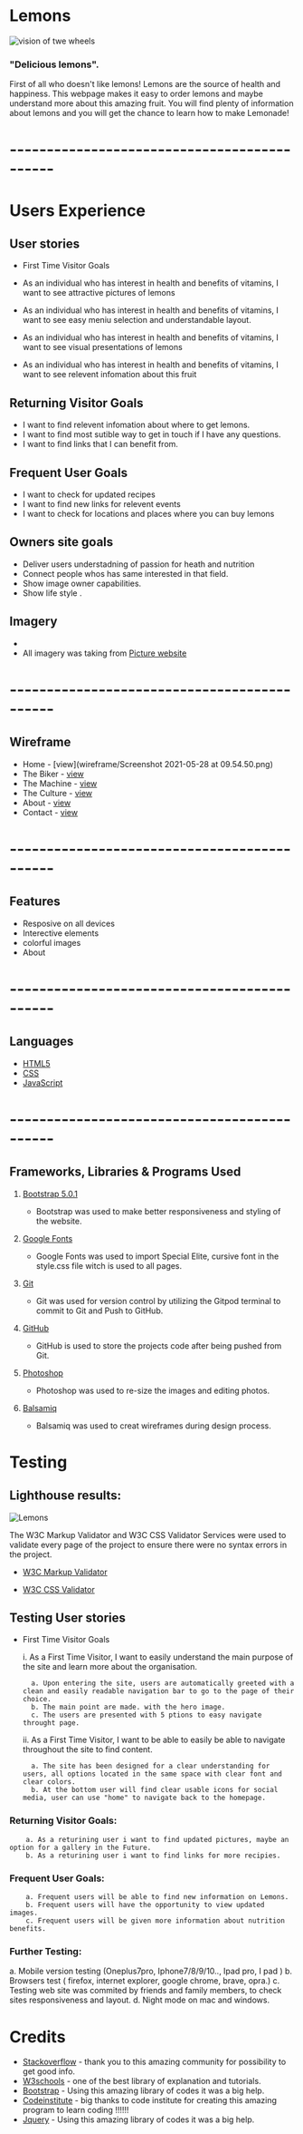 





# Lemons

![vision of twe wheels](assets/images/mockup/Mockup.png)

### "Delicious lemons".
First of all who doesn't like lemons! 
Lemons are the source of health and happiness. 
This webpage makes it easy to order lemons and maybe understand more about this amazing fruit.
You will find plenty of information about lemons and you will get the chance to learn how to make Lemonade! 

 # --------------------------------------------

 
 # Users Experience


## User stories 

* First Time Visitor Goals
        
* As an individual who has interest in health and benefits of vitamins, I want to see attractive pictures of lemons 
* As an individual who has interest in health and benefits of vitamins, I want to see easy meniu selection and understandable layout.
* As an individual who has interest in health and benefits of vitamins, I want to see visual presentations of lemons 
* As an individual who has interest in health and benefits of vitamins, I want to see relevent infomation about this fruit 

## Returning Visitor Goals

* I want to find relevent infomation about where to get lemons.
* I want to find most sutible way to get in touch if I have any questions.
* I want to find links that I can benefit from.
    

## Frequent User Goals 

* I want to check for updated recipes
* I want to find new links for relevent events
* I want to check for locations and places where you can buy lemons 

## Owners site goals

* Deliver users understadning of passion for heath and nutrition
* Connect people whos has same interested in that field.
* Show image owner capabilities.
* Show life style .






## Imagery

* 
* All imagery was taking from [Picture website](https://unsplash.com/s/photos/lemon)


        
 
 
 # --------------------------------------------
 
 ## Wireframe
* Home - [view](wireframe/Screenshot 2021-05-28 at 09.54.50.png)
* The Biker - [view](assets/wireframe/TheBiker.png)
* The Machine - [view](assets/wireframe/TheMachine.png)
* The Culture - [view](assets/wireframe/TheCulture.png)
* About - [view](assets/wireframe/About.png)
* Contact - [view](assets/wireframe/Contact.png)

# --------------------------------------------

 ## Features
   * Resposive on all devices
   * Interective elements
   * colorful images
   * About
   

# --------------------------------------------  

 ## Languages

  * [HTML5](https://en.wikipedia.org/wiki/HTML5)
  * [CSS](https://en.wikipedia.org/wiki/CSS)
  * [JavaScript](https://en.wikipedia.org/wiki/JavaScript)
 
# --------------------------------------------

## Frameworks, Libraries & Programs Used

1. [Bootstrap 5.0.1](https://getbootstrap.com/docs/4.1/getting-started/introduction/)
   * Bootstrap was used to make better responsiveness and styling of the website.

2. [Google Fonts](https://fonts.google.com/)
    * Google Fonts was used to import Special Elite, cursive font in the style.css file witch is used to all pages.

3. [Git](https://git-scm.com/)
    * Git was used for version control by utilizing the Gitpod terminal to commit to Git and Push to GitHub.

4. [GitHub](https://github.com/)
    * GitHub is used to store the projects code after being pushed from Git.

5. [Photoshop](https://www.adobe.com/ie/products/photoshop.html)
    * Photoshop was used to re-size the images and editing photos.

6. [Balsamiq](https://balsamiq.com/)
    * Balsamiq was used to creat wireframes during design process.


# Testing 

## Lighthouse results:
![Lemons](https://web.dev/measure/?gclid=Cj0KCQjw2NyFBhDoARIsAMtHtZ5mr5k8-PzX2OKD6MlyHZ10p_1ucmFTGb7DKe8SFnVDLrDxbmu361IaApOlEALw_wcB)

The W3C Markup Validator and W3C CSS Validator Services were used to validate every page of the project to ensure there were no syntax errors in the project.

* [W3C Markup Validator](https://validator.w3.org/#validate_by_input+with_options)

* [W3C CSS Validator](https://jigsaw.w3.org/css-validator/#validate_by_input)

## Testing User stories

* First Time Visitor Goals

    i. As a First Time Visitor, I want to easily understand the main purpose of the site and learn more about the organisation.

        a. Upon entering the site, users are automatically greeted with a clean and easily readable navigation bar to go to the page of their choice.
        b. The main point are made. with the hero image.
        c. The users are presented with 5 ptions to easy navigate throught page.

    ii. As a First Time Visitor, I want to be able to easily be able to navigate throughout the site to find content.

        a. The site has been designed for a clear understanding for users, all options located in the same space with clear font and clear colors.
        b. At the bottom user will find clear usable icons for social media, user can use "home" to navigate back to the homepage. 
        


### Returning Visitor Goals:

        a. As a returining user i want to find updated pictures, maybe an option for a gallery in the Future. 
        b. As a returining user i want to find links for more recipies.
        

### Frequent User Goals: 

        a. Frequent users will be able to find new information on Lemons.
        b. Frequent users will have the opportunity to view updated images.
        c. Frequent users will be given more information about nutrition benefits.

### Further Testing:

a. Mobile version testing (Oneplus7pro, Iphone7/8/9/10.., Ipad pro, I pad )
b. Browsers test ( firefox, internet explorer, google chrome, brave, opra.)
c. Testing web site was commited by friends and family members, to check sites responsiveness and layout.
d. Night mode on mac and windows. 

# Credits 

* [Stackoverflow](https://stackoverflow.com/) - thank you to this amazing community for possibility to get good info.
* [W3schools](https://www.w3schools.com/) - one of the best library of explanation and tutorials.
* [Bootstrap](https://getbootstrap.com/) - Using this amazing library of codes it was a big help.
* [Codeinstitute](https://codeinstitute.net/) - big thanks to code institute for creating this amazing program to learn coding !!!!!!
* [Jquery](https://jquery.com/) - Using this amazing library of codes it was a big help.


